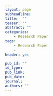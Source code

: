 ```yaml
---
layout: page
subheadline:
title:  ""
teaser: ""
abstract: ""
categories:
    - Research Paper
tags:
    - Research Paper
    -
header: yes

pub_id: ""
id_type:
pub_link: 
pub_date: 
journal: 
authors: ""
---
```



